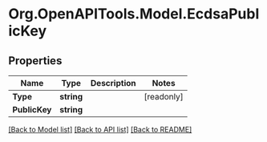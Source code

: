 # Org.OpenAPITools.Model.EcdsaPublicKey

## Properties

| Name          | Type       | Description | Notes      |
| ------------- | ---------- | ----------- | ---------- |
| **Type**      | **string** |             | [readonly] |
| **PublicKey** | **string** |             |

[[Back to Model list]](../README.md#documentation-for-models)
[[Back to API list]](../README.md#documentation-for-api-endpoints)
[[Back to README]](../README.md)
